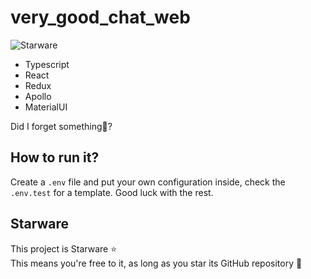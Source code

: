 # very_good_chat_web

![Starware][starware]

- Typescript
- React
- Redux
- Apollo
- MaterialUI

Did I forget something🤔?

## How to run it?
Create a `.env` file and put your own configuration inside, check the `.env.test` for a template. Good luck with the rest.

## Starware

This project is Starware ⭐  
This means you're free to it, as long as you star its GitHub repository 🙌

[starware]:https://img.shields.io/badge/⭐-Starware-f5a91a?labelColor=black
